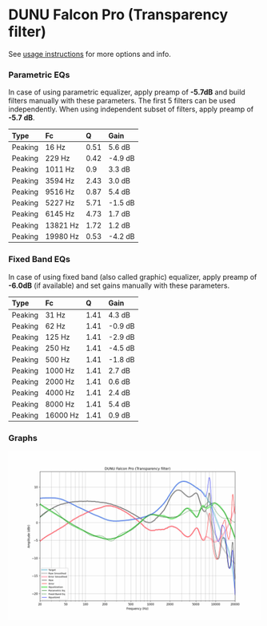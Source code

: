 # DUNU Falcon Pro (Transparency filter)
See [usage instructions](https://github.com/jaakkopasanen/AutoEq#usage) for more options and info.

### Parametric EQs
In case of using parametric equalizer, apply preamp of **-5.7dB** and build filters manually
with these parameters. The first 5 filters can be used independently.
When using independent subset of filters, apply preamp of **-5.7 dB**.

| Type    | Fc       |    Q | Gain    |
|:--------|:---------|:-----|:--------|
| Peaking | 16 Hz    | 0.51 | 5.6 dB  |
| Peaking | 229 Hz   | 0.42 | -4.9 dB |
| Peaking | 1011 Hz  | 0.9  | 3.3 dB  |
| Peaking | 3594 Hz  | 2.43 | 3.0 dB  |
| Peaking | 9516 Hz  | 0.87 | 5.4 dB  |
| Peaking | 5227 Hz  | 5.71 | -1.5 dB |
| Peaking | 6145 Hz  | 4.73 | 1.7 dB  |
| Peaking | 13821 Hz | 1.72 | 1.2 dB  |
| Peaking | 19980 Hz | 0.53 | -4.2 dB |

### Fixed Band EQs
In case of using fixed band (also called graphic) equalizer, apply preamp of **-6.0dB**
(if available) and set gains manually with these parameters.

| Type    | Fc       |    Q | Gain    |
|:--------|:---------|:-----|:--------|
| Peaking | 31 Hz    | 1.41 | 4.3 dB  |
| Peaking | 62 Hz    | 1.41 | -0.9 dB |
| Peaking | 125 Hz   | 1.41 | -2.9 dB |
| Peaking | 250 Hz   | 1.41 | -4.5 dB |
| Peaking | 500 Hz   | 1.41 | -1.8 dB |
| Peaking | 1000 Hz  | 1.41 | 2.7 dB  |
| Peaking | 2000 Hz  | 1.41 | 0.6 dB  |
| Peaking | 4000 Hz  | 1.41 | 2.4 dB  |
| Peaking | 8000 Hz  | 1.41 | 5.4 dB  |
| Peaking | 16000 Hz | 1.41 | 0.9 dB  |

### Graphs
![](./DUNU%20Falcon%20Pro%20(Transparency%20filter).png)